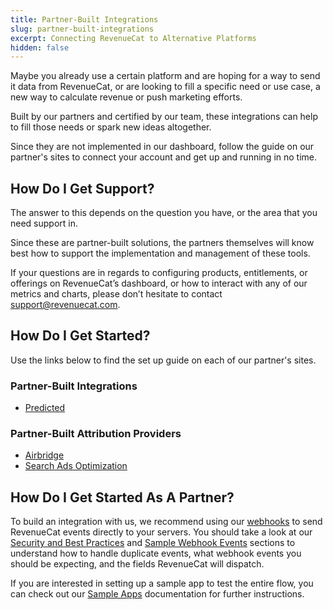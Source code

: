 ```yaml
---
title: Partner-Built Integrations
slug: partner-built-integrations
excerpt: Connecting RevenueCat to Alternative Platforms
hidden: false
---
```


Maybe you already use a certain platform and are hoping for a way to send it data from RevenueCat, or are looking to fill a specific need or use case, a new way to calculate revenue or push marketing efforts.

Built by our partners and certified by our team, these integrations can help to fill those needs or spark new ideas altogether.

Since they are not implemented in our dashboard, follow the guide on our partner's sites to connect your account and get up and running in no time.

## How Do I Get Support?

The answer to this depends on the question you have, or the area that you need support in.

Since these are partner-built solutions, the partners themselves will know best how to support the implementation and management of these tools.

If your questions are in regards to configuring products, entitlements, or offerings on RevenueCat’s dashboard, or how to interact with any of our metrics and charts, please don’t hesitate to contact support@revenuecat.com.

## How Do I Get Started?

Use the links below to find the set up guide on each of our partner's sites.

### Partner-Built Integrations

- [Predicted ](https://predicted.gitbook.io/revenuecat-integration/)

### Partner-Built Attribution Providers

- [Airbridge ](https://help.airbridge.io/hc/en-us/articles/12964722155929-RevenueCat?utm_source=Browsing)
- [Search Ads Optimization ](https://searchadsoptimization.com/resources/attribution/revenuecat)

## How Do I Get Started As A Partner?

To build an integration with us, we recommend using our [webhooks](/integrations/webhooks) to send RevenueCat events directly to your servers. You should take a look at our [Security and Best Practices](/integrations/webhooks#security-and-best-practices) and [Sample Webhook Events](/integrations/webhooks#sample-webhook-events) sections to understand how to handle duplicate events, what webhook events you should be expecting, and the fields RevenueCat will dispatch.

If you are interested in setting up a sample app to test the entire flow, you can check out our [Sample Apps](/platform-resources/sample-apps) documentation for further instructions.
